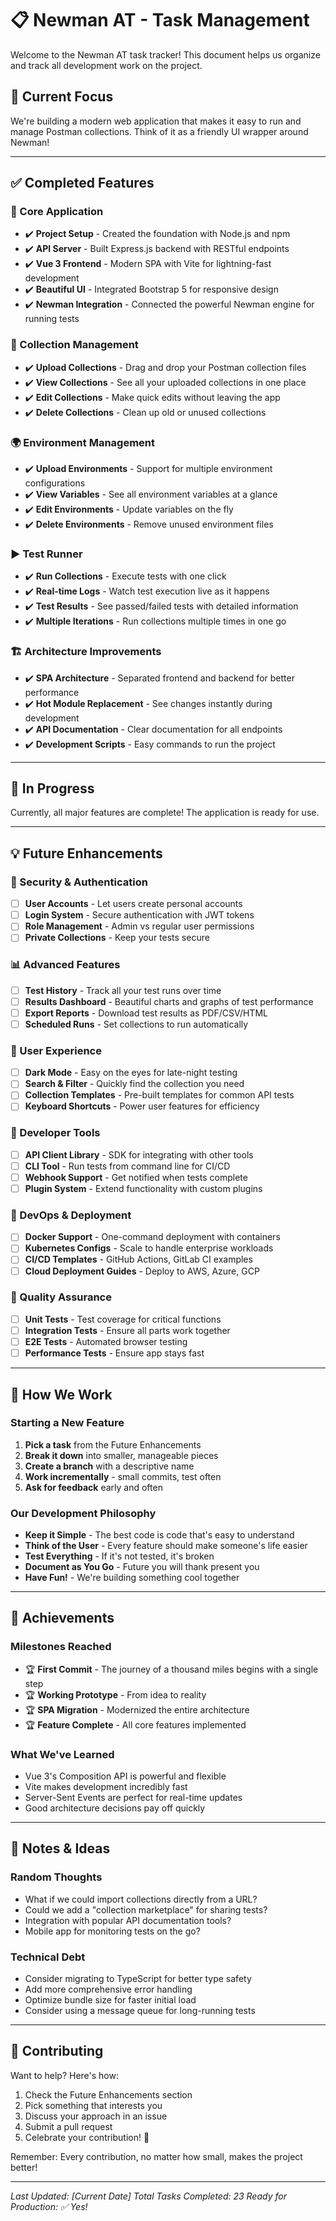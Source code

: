 # 📋 Newman AT - Task Management

Welcome to the Newman AT task tracker! This document helps us organize and track all development work on the project.

## 🎯 Current Focus

We're building a modern web application that makes it easy to run and manage Postman collections. Think of it as a friendly UI wrapper around Newman!

---

## ✅ Completed Features

### 🚀 Core Application
- ✔️ **Project Setup** - Created the foundation with Node.js and npm
- ✔️ **API Server** - Built Express.js backend with RESTful endpoints
- ✔️ **Vue 3 Frontend** - Modern SPA with Vite for lightning-fast development
- ✔️ **Beautiful UI** - Integrated Bootstrap 5 for responsive design
- ✔️ **Newman Integration** - Connected the powerful Newman engine for running tests

### 📁 Collection Management
- ✔️ **Upload Collections** - Drag and drop your Postman collection files
- ✔️ **View Collections** - See all your uploaded collections in one place
- ✔️ **Edit Collections** - Make quick edits without leaving the app
- ✔️ **Delete Collections** - Clean up old or unused collections

### 🌍 Environment Management
- ✔️ **Upload Environments** - Support for multiple environment configurations
- ✔️ **View Variables** - See all environment variables at a glance
- ✔️ **Edit Environments** - Update variables on the fly
- ✔️ **Delete Environments** - Remove unused environment files

### ▶️ Test Runner
- ✔️ **Run Collections** - Execute tests with one click
- ✔️ **Real-time Logs** - Watch test execution live as it happens
- ✔️ **Test Results** - See passed/failed tests with detailed information
- ✔️ **Multiple Iterations** - Run collections multiple times in one go

### 🏗️ Architecture Improvements
- ✔️ **SPA Architecture** - Separated frontend and backend for better performance
- ✔️ **Hot Module Replacement** - See changes instantly during development
- ✔️ **API Documentation** - Clear documentation for all endpoints
- ✔️ **Development Scripts** - Easy commands to run the project

---

## 🚧 In Progress

Currently, all major features are complete! The application is ready for use.

---

## 💡 Future Enhancements

### 🔐 Security & Authentication
- [ ] **User Accounts** - Let users create personal accounts
- [ ] **Login System** - Secure authentication with JWT tokens
- [ ] **Role Management** - Admin vs regular user permissions
- [ ] **Private Collections** - Keep your tests secure

### 📊 Advanced Features
- [ ] **Test History** - Track all your test runs over time
- [ ] **Results Dashboard** - Beautiful charts and graphs of test performance
- [ ] **Export Reports** - Download test results as PDF/CSV/HTML
- [ ] **Scheduled Runs** - Set collections to run automatically

### 🎨 User Experience
- [ ] **Dark Mode** - Easy on the eyes for late-night testing
- [ ] **Search & Filter** - Quickly find the collection you need
- [ ] **Collection Templates** - Pre-built templates for common API tests
- [ ] **Keyboard Shortcuts** - Power user features for efficiency

### 🔧 Developer Tools
- [ ] **API Client Library** - SDK for integrating with other tools
- [ ] **CLI Tool** - Run tests from command line for CI/CD
- [ ] **Webhook Support** - Get notified when tests complete
- [ ] **Plugin System** - Extend functionality with custom plugins

### 🚀 DevOps & Deployment
- [ ] **Docker Support** - One-command deployment with containers
- [ ] **Kubernetes Configs** - Scale to handle enterprise workloads
- [ ] **CI/CD Templates** - GitHub Actions, GitLab CI examples
- [ ] **Cloud Deployment Guides** - Deploy to AWS, Azure, GCP

### 🧪 Quality Assurance
- [ ] **Unit Tests** - Test coverage for critical functions
- [ ] **Integration Tests** - Ensure all parts work together
- [ ] **E2E Tests** - Automated browser testing
- [ ] **Performance Tests** - Ensure app stays fast

---

## 📝 How We Work

### Starting a New Feature
1. **Pick a task** from the Future Enhancements
2. **Break it down** into smaller, manageable pieces
3. **Create a branch** with a descriptive name
4. **Work incrementally** - small commits, test often
5. **Ask for feedback** early and often

### Our Development Philosophy
- **Keep it Simple** - The best code is code that's easy to understand
- **Think of the User** - Every feature should make someone's life easier
- **Test Everything** - If it's not tested, it's broken
- **Document as You Go** - Future you will thank present you
- **Have Fun!** - We're building something cool together

---

## 🎉 Achievements

### Milestones Reached
- 🏆 **First Commit** - The journey of a thousand miles begins with a single step
- 🏆 **Working Prototype** - From idea to reality
- 🏆 **SPA Migration** - Modernized the entire architecture
- 🏆 **Feature Complete** - All core features implemented

### What We've Learned
- Vue 3's Composition API is powerful and flexible
- Vite makes development incredibly fast
- Server-Sent Events are perfect for real-time updates
- Good architecture decisions pay off quickly

---

## 💬 Notes & Ideas

### Random Thoughts
- What if we could import collections directly from a URL?
- Could we add a "collection marketplace" for sharing tests?
- Integration with popular API documentation tools?
- Mobile app for monitoring tests on the go?

### Technical Debt
- Consider migrating to TypeScript for better type safety
- Add more comprehensive error handling
- Optimize bundle size for faster initial load
- Consider using a message queue for long-running tests

---

## 🤝 Contributing

Want to help? Here's how:
1. Check the Future Enhancements section
2. Pick something that interests you
3. Discuss your approach in an issue
4. Submit a pull request
5. Celebrate your contribution! 🎉

Remember: Every contribution, no matter how small, makes the project better!

---

*Last Updated: [Current Date]*
*Total Tasks Completed: 23*
*Ready for Production: ✅ Yes!*